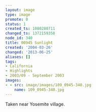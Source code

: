 ```yaml
---
layout: image
type: image
promote: 0
status: 1
created_ts: 1080280711
changed_ts: 1372159358
node_id: 340
title: 00945 Sunlight
created: '2004-03-26'
changed: '2013-06-25'
aliases: []
tags:
- California
- Highlights
- 2003/09 - September 2003
images:
- - src: image/images/109_0945-340.jpg
    name: 109_0945-340.jpg
---
```

Taken near Yosemite village.
